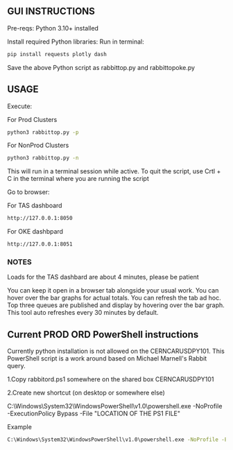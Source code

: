 ## GUI INSTRUCTIONS
Pre-reqs: Python 3.10+ installed

Install required Python libraries: 
Run in terminal:

```bash
pip install requests plotly dash
```

Save the above Python script as rabbittop.py and rabbittopoke.py

## USAGE
Execute:

For Prod Clusters
```bash 
python3 rabbittop.py -p
```
For NonProd Clusters
```bash
python3 rabbittop.py -n
```
This will run in a terminal session while active. To quit the script, use Crtl + C in the terminal where you are running the script

Go to browser:

For TAS dashboard
```bash
http://127.0.0.1:8050
```
For OKE dashbpard
```bash
http://127.0.0.1:8051
```

### NOTES
Loads for the TAS dashbard are about 4 minutes, please be patient

You can keep it open in a browser tab alongside your usual work. You can hover over the bar graphs for actual totals. You can refresh the tab ad hoc. Top three queues are published and display by hovering over the bar graph. This tool auto refreshes every 30 minutes by default.


## Current PROD ORD PowerShell instructions

Currently python installation is not allowed on the CERNCARUSDPY101. This PowerShell script is a work around based on Michael Marnell's Rabbit query.

1.Copy rabbitord.ps1 somewhere on the shared box CERNCARUSDPY101

2.Create new shortcut (on desktop or somewhere else)

C:\Windows\System32\WindowsPowerShell\v1.0\powershell.exe -NoProfile -ExecutionPolicy Bypass -File "LOCATION OF THE PS1 FILE"

Example
```bash
C:\Windows\System32\WindowsPowerShell\v1.0\powershell.exe -NoProfile -ExecutionPolicy Bypass -File "C:\Users\sy018616\Desktop\rabbit\rabbitord.ps1"
```

